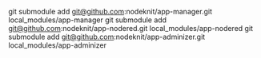 git submodule add git@github.com:nodeknit/app-manager.git local_modules/app-manager
git submodule add git@github.com:nodeknit/app-nodered.git local_modules/app-nodered
git submodule add git@github.com:nodeknit/app-adminizer.git local_modules/app-adminizer